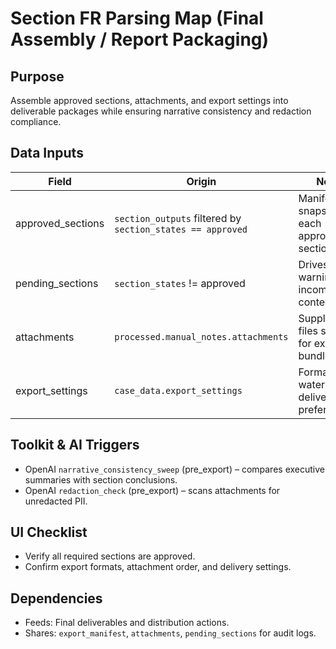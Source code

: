 ﻿# Section FR Parsing Map (Final Assembly / Report Packaging)

## Purpose
Assemble approved sections, attachments, and export settings into deliverable packages while ensuring narrative consistency and redaction compliance.

## Data Inputs
| Field | Origin | Notes |
|-------|--------|-------|
| approved_sections | `section_outputs` filtered by `section_states == approved` | Manifest snapshots for each approved section. |
| pending_sections | `section_states` != approved | Drives warnings for incomplete content. |
| attachments | `processed.manual_notes.attachments` | Supplemental files slated for export bundles. |
| export_settings | `case_data.export_settings` | Formats, watermarks, delivery preferences. |

## Toolkit & AI Triggers
- OpenAI `narrative_consistency_sweep` (pre_export) – compares executive summaries with section conclusions.
- OpenAI `redaction_check` (pre_export) – scans attachments for unredacted PII. 

## UI Checklist
- Verify all required sections are approved.
- Confirm export formats, attachment order, and delivery settings. 

## Dependencies
- Feeds: Final deliverables and distribution actions.
- Shares: `export_manifest`, `attachments`, `pending_sections` for audit logs.
